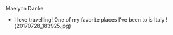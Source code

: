 Maelynn Danke
- I love travelling! One of my favorite places I've been to is Italy
!(20170728_183925.jpg)
